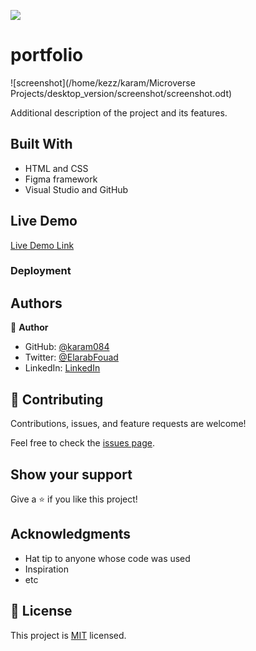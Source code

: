 ![](https://github.com/karam084/portfolio_desktop_version/tree/portfolio-application-deploy)

# portfolio

![screenshot](/home/kezz/karam/Microverse Projects/desktop_version/screenshot/screenshot.odt)

Additional description of the project and its features.

## Built With

- HTML and CSS
- Figma framework
- Visual Studio and GitHub

## Live Demo

[Live Demo Link](https://karam084.github.io/portfolio_desktop_version/)

### Deployment

## Authors

👤 **Author**

- GitHub: [@karam084](https://github.com/karam084)
- Twitter: [@ElarabFouad](https://twitter.com/ElarabFouad)
- LinkedIn: [LinkedIn](https://www.linkedin.com/in/karam-fouad-179830214/)

## 🤝 Contributing

Contributions, issues, and feature requests are welcome!

Feel free to check the [issues page](../../issues/).

## Show your support

Give a ⭐️ if you like this project!

## Acknowledgments

- Hat tip to anyone whose code was used
- Inspiration
- etc

## 📝 License

This project is [MIT](./MIT.md) licensed.
